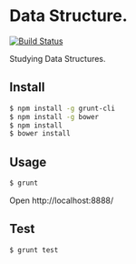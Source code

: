 Data Structure.
==========

[![Build Status](https://travis-ci.org/takecode/SampleTree.svg)](https://travis-ci.org/takecode/SampleTree)

Studying Data Structures.


Install
-------

```sh
$ npm install -g grunt-cli
$ npm install -g bower
$ npm install
$ bower install
```


Usage
-----

```sh
$ grunt
```

Open http://localhost:8888/


Test
----

```sh
$ grunt test
```
